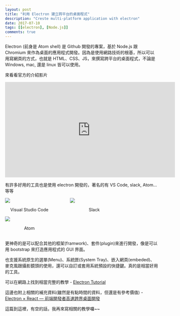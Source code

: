 ```yaml
---
layout: post
title: "利用 Electron 建立跨平台的桌面程式"
description: "Creste multi-platform application with electron"
date: 2017-07-10
tags: [[electron], [Node.js]]
comments: true
---
```


Electron (前身是 Atom shell) 是 Github 開發的專案，基於 Node.js 跟 Chromium 來作為桌面的應用程式開發。因為是使用網路技術的根基，所以可以用寫網頁的方式，也就是 HTML、CSS、JS，來撰寫跨平台的桌面程式，不論是 Windows, mac, 還是 linux 皆可以使用。

來看看官方的介紹影片
<iframe width="560" height="315" src="https://www.youtube.com/embed/8YP_nOCO-4Q" frameborder="0" allowfullscreen></iframe><br>

有許多好用的工具也是使用 electron 開發的，著名的有 VS Code, slack, Atom...等等

<style>
.inline_img {
	display: inline-block;
	width: 160px;
	margin-right: 50px;
}

.inline_img > p {
	text-align: center;
}
</style>

<div>
	<div class="inline_img">
		<img src="https://electron.atom.io/images/apps/visual-studio-code-icon.png"/>
		<p>Visual Studio Code</p>
	</div>
	<div class="inline_img">
		<img src="https://electron.atom.io/images/apps/slack-icon.png"/>
		<p>Slack</p>
	</div>
	<div class="inline_img">
		<img src="https://electron.atom.io/images/apps/atom-icon.png"/>
		<p>Atom</p>
	</div>
</div>

<br>
更神奇的是可以配合其他的框架(framwork)、套件(plugin)來進行開發，像是可以用 bootstrap 來打造應用程式的 GUI 界面。

也支援系統原生的選單(Menu)、系統匣(System Tray)、嵌入網頁(embeded)、麥克風跟攝影鏡頭的使用，還可以自訂或套用系統預設的快捷鍵。真的是相當好用的工具。

可以在網路上找到相當完整的教學 - [Electron Tutorial](https://www.tutorialspoint.com/electron/index.htm)

這邊也附上相關的補充資料(雖然是有點時間的資料，但還是有參考價值) - [Electron × React — 前端開發者高速跨界桌面開發](https://speakerdeck.com/dannvix/electron-x-react-qian-duan-kai-fa-zhe-gao-su-kua-jie-zhuo-mian-kai-fa)

這篇到這裡，有空的話，我再來寫相關的教學囉~~